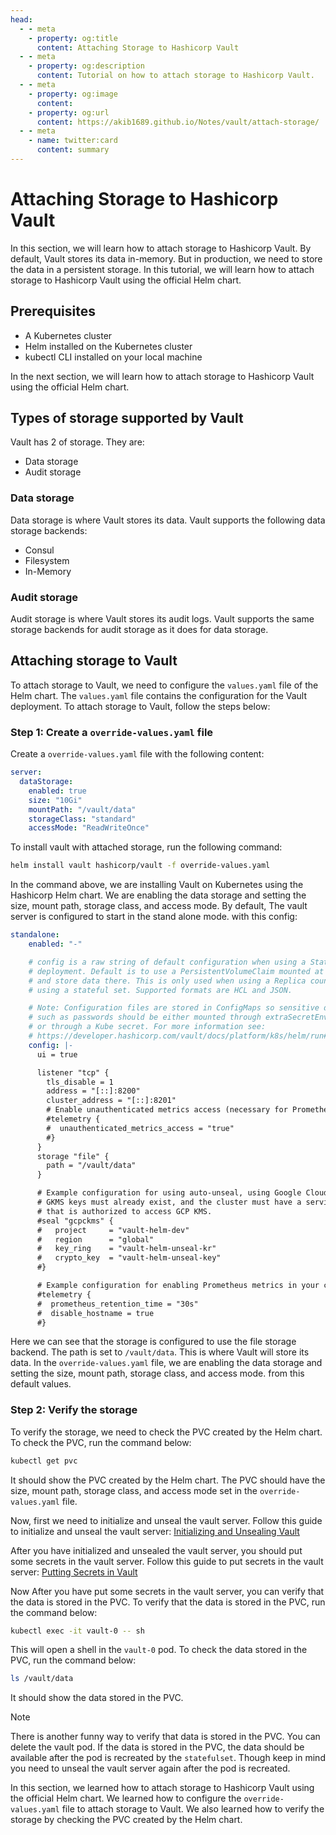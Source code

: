 ```yaml
---
head:
  - - meta
    - property: og:title
      content: Attaching Storage to Hashicorp Vault
  - - meta
    - property: og:description
      content: Tutorial on how to attach storage to Hashicorp Vault.
  - - meta
    - property: og:image
      content: 
    - property: og:url
      content: https://akib1689.github.io/Notes/vault/attach-storage/
  - - meta
    - name: twitter:card
      content: summary
---
```


# Attaching Storage to Hashicorp Vault

In this section, we will learn how to attach storage to Hashicorp Vault. By default, Vault stores its data in-memory. But in production, we need to store the data in a persistent storage. In this tutorial, we will learn how to attach storage to Hashicorp Vault using the official Helm chart.

## Prerequisites

- A Kubernetes cluster
- Helm installed on the Kubernetes cluster
- kubectl CLI installed on your local machine

In the next section, we will learn how to attach storage to Hashicorp Vault using the official Helm chart.

## Types of storage supported by Vault

Vault has 2 of storage. They are:

- Data storage
- Audit storage

### Data storage

Data storage is where Vault stores its data. Vault supports the following data storage backends:

- Consul
- Filesystem
- In-Memory

### Audit storage

Audit storage is where Vault stores its audit logs. Vault supports the same storage backends for audit storage as it does for data storage.

## Attaching storage to Vault

To attach storage to Vault, we need to configure the `values.yaml` file of the Helm chart. The `values.yaml` file contains the configuration for the Vault deployment. To attach storage to Vault, follow the steps below:

### Step 1: Create a `override-values.yaml` file

Create a `override-values.yaml` file with the following content:

```yaml
server:
  dataStorage:
    enabled: true
    size: "10Gi"
    mountPath: "/vault/data"
    storageClass: "standard"
    accessMode: "ReadWriteOnce"
```

To install vault with attached storage, run the following command:

```bash
helm install vault hashicorp/vault -f override-values.yaml
```

In the command above, we are installing Vault on Kubernetes using the Hashicorp Helm chart. We are enabling the data storage and setting the size, mount path, storage class, and access mode. By default, The vault server is configured to start in the stand alone mode. with this config:

```yaml
standalone:
    enabled: "-"

    # config is a raw string of default configuration when using a Stateful
    # deployment. Default is to use a PersistentVolumeClaim mounted at /vault/data
    # and store data there. This is only used when using a Replica count of 1, and
    # using a stateful set. Supported formats are HCL and JSON.

    # Note: Configuration files are stored in ConfigMaps so sensitive data
    # such as passwords should be either mounted through extraSecretEnvironmentVars
    # or through a Kube secret. For more information see:
    # https://developer.hashicorp.com/vault/docs/platform/k8s/helm/run#protecting-sensitive-vault-configurations
    config: |-
      ui = true

      listener "tcp" {
        tls_disable = 1
        address = "[::]:8200"
        cluster_address = "[::]:8201"
        # Enable unauthenticated metrics access (necessary for Prometheus Operator)
        #telemetry {
        #  unauthenticated_metrics_access = "true"
        #}
      }
      storage "file" {
        path = "/vault/data"
      }

      # Example configuration for using auto-unseal, using Google Cloud KMS. The
      # GKMS keys must already exist, and the cluster must have a service account
      # that is authorized to access GCP KMS.
      #seal "gcpckms" {
      #   project     = "vault-helm-dev"
      #   region      = "global"
      #   key_ring    = "vault-helm-unseal-kr"
      #   crypto_key  = "vault-helm-unseal-key"
      #}

      # Example configuration for enabling Prometheus metrics in your config.
      #telemetry {
      #  prometheus_retention_time = "30s"
      #  disable_hostname = true
      #}
```

Here we can see that the storage is configured to use the file storage backend. The path is set to `/vault/data`. This is where Vault will store its data. In the `override-values.yaml` file, we are enabling the data storage and setting the size, mount path, storage class, and access mode. from this default values.

### Step 2: Verify the storage

To verify the storage, we need to check the PVC created by the Helm chart. To check the PVC, run the command below:

```bash
kubectl get pvc
```

It should show the PVC created by the Helm chart. The PVC should have the size, mount path, storage class, and access mode set in the `override-values.yaml` file.

Now, first we need to initialize and unseal the vault server. Follow this guide to initialize and unseal the vault server: [Initializing and Unsealing Vault](./deploy-standalone/#installing-vault-in-standalone-mode)

After you have initialized and unsealed the vault server, you should put some secrets in the vault server. Follow this guide to put secrets in the vault server: [Putting Secrets in Vault](./deploy-standalone/#step-5-put-secrets-in-the-vault)

Now After you have put some secrets in the vault server, you can verify that the data is stored in the PVC. To verify that the data is stored in the PVC, run the command below:

```bash
kubectl exec -it vault-0 -- sh
```

This will open a shell in the `vault-0` pod. To check the data stored in the PVC, run the command below:

```bash
ls /vault/data
```

It should show the data stored in the PVC.

>[!NOTE]
> There is another funny way to verify that data is stored in the PVC. You can delete the vault pod. If the data is stored in the PVC, the data should be available after the pod is recreated by the `statefulset`. Though keep in mind you need to unseal the vault server again after the pod is recreated.

In this section, we learned how to attach storage to Hashicorp Vault using the official Helm chart. We learned how to configure the `override-values.yaml` file to attach storage to Vault. We also learned how to verify the storage by checking the PVC created by the Helm chart.
